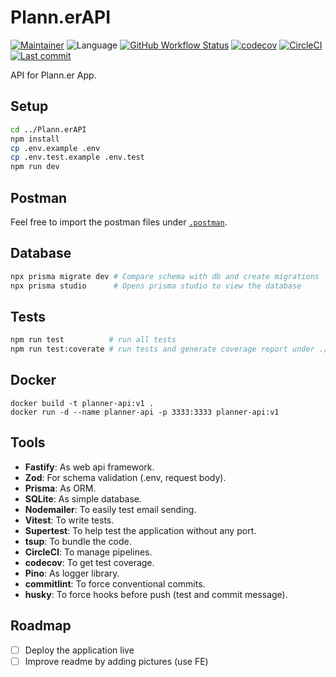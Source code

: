 # Plann.erAPI

[![Maintainer](https://img.shields.io/badge/maintainer-%40heldercostaa-blue?logo=superuser&logoColor=white)](https://github.com/heldercostaa)
![Language](https://img.shields.io/badge/language-typescript-yellow?logo=ts-node&logoColor=white)
[![GitHub Workflow Status](https://img.shields.io/github/actions/workflow/status/heldercostaa/Plann.erAPI/main.yml?branch=main&logo=dependabot&logoColor=white)](https://github.com/heldercostaa/Plann.erAPI)
[![codecov](https://codecov.io/github/heldercostaa/Plann.erAPI/graph/badge.svg?token=AXVY2L9IAS)](https://codecov.io/github/heldercostaa/Plann.erAPI)
[![CircleCI](https://circleci.com/gh/heldercostaa/Plann.erAPI.svg?style=shield)](https://app.circleci.com/pipelines/github/heldercostaa/Plann.erAPI)
[![Last commit](https://img.shields.io/github/last-commit/heldercostaa/Plann.erAPI.svg?logo=github&logoColor=white)](https://github.com/heldercostaa/Plann.erAPI/commits/main)

API for Plann.er App.

## Setup

```bash
cd ../Plann.erAPI
npm install
cp .env.example .env
cp .env.test.example .env.test
npm run dev
```

## Postman

Feel free to import the postman files under [`.postman`](.postman).

## Database

```bash
npx prisma migrate dev # Compare schema with db and create migrations
npx prisma studio      # Opens prisma studio to view the database
```

## Tests

```bash
npm run test          # run all tests
npm run test:coverate # run tests and generate coverage report under ./coverage
```

## Docker

```
docker build -t planner-api:v1 .
docker run -d --name planner-api -p 3333:3333 planner-api:v1
```

## Tools

- **Fastify**: As web api framework.
- **Zod**: For schema validation (.env, request body).
- **Prisma**: As ORM.
- **SQLite**: As simple database.
- **Nodemailer**: To easily test email sending.
- **Vitest**: To write tests.
- **Supertest**: To help test the application without any port.
- **tsup**: To bundle the code.
- **CircleCI**: To manage pipelines.
- **codecov**: To get test coverage.
- **Pino**: As logger library.
- **commitlint**: To force conventional commits.
- **husky**: To force hooks before push (test and commit message).

## Roadmap

- [ ] Deploy the application live
- [ ] Improve readme by adding pictures (use FE)
